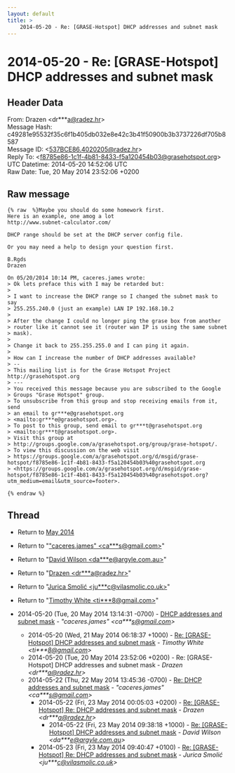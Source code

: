 ```yaml
---
layout: default
title: >
    2014-05-20 - Re: [GRASE-Hotspot] DHCP addresses and subnet mask
---
```


# 2014-05-20 - Re: [GRASE-Hotspot] DHCP addresses and subnet mask

## Header Data

From: Drazen \<dr***a@radez.hr\><br>
Message Hash: c49281e95532f35c6f1b405db032e8e42c3b41f50900b3b3737226df705b8587<br>
Message ID: \<537BCE86.4020205@radez.hr\><br>
Reply To: \<f8785e86-1c1f-4b81-8433-f5a120454b03@grasehotspot.org\><br>
UTC Datetime: 2014-05-20 14:52:06 UTC<br>
Raw Date: Tue, 20 May 2014 23:52:06 +0200<br>

## Raw message

```
{% raw  %}Maybe you should do some homework first.
Here is an example, one amog a lot
http://www.subnet-calculator.com/

DHCP range should be set at the DHCP server config file.

Or you may need a help to design your question first.

B.Rgds
Drazen

On 05/20/2014 10:14 PM, caceres.james wrote:
> Ok lets preface this with I may be retarded but:
>
> I want to increase the DHCP range so I changed the subnet mask to say 
> 255.255.240.0 (just an example) LAN IP 192.168.10.2
>
> After the change I could no longer ping the grase box from another 
> router like it cannot see it (router wan IP is using the same subnet 
> mask).
>
> Change it back to 255.255.255.0 and I can ping it again.
>
> How can I increase the number of DHCP addresses available?
> -- 
> This mailing list is for the Grase Hotspot Project http://grasehotspot.org
> ---
> You received this message because you are subscribed to the Google 
> Groups "Grase Hotspot" group.
> To unsubscribe from this group and stop receiving emails from it, send 
> an email to gr***e@grasehotspot.org 
> <mailto:gr***e@grasehotspot.org>.
> To post to this group, send email to gr***t@grasehotspot.org 
> <mailto:gr***t@grasehotspot.org>.
> Visit this group at 
> http://groups.google.com/a/grasehotspot.org/group/grase-hotspot/.
> To view this discussion on the web visit 
> https://groups.google.com/a/grasehotspot.org/d/msgid/grase-hotspot/f8785e86-1c1f-4b81-8433-f5a120454b03%40grasehotspot.org 
> <https://groups.google.com/a/grasehotspot.org/d/msgid/grase-hotspot/f8785e86-1c1f-4b81-8433-f5a120454b03%40grasehotspot.org?utm_medium=email&utm_source=footer>.

{% endraw %}
```

## Thread

+ Return to [May 2014](/archive/2014/05)

+ Return to "["caceres.james" <ca***s<span>@</span>gmail.com>](/authors/ca___s_at_gmail_com)"
+ Return to "[David Wilson <da***e<span>@</span>argyle.com.au>](/authors/da___e_at_argyle_com_au)"
+ Return to "[Drazen <dr***a<span>@</span>radez.hr>](/authors/dr___a_at_radez_hr)"
+ Return to "[Jurica Smolić <ju***c<span>@</span>vilasmolic.co.uk>](/authors/ju___c_at_vilasmolic_co_uk)"
+ Return to "[Timothy White <ti***8<span>@</span>gmail.com>](/authors/ti___8_at_gmail_com)"

+ 2014-05-20 (Tue, 20 May 2014 13:14:31 -0700) - [DHCP addresses and subnet mask](/archive/2014/05/a1495279e09422965327f44aaf9c2c075275e8e54d7935bab1aba490296a3e1d) - _"caceres.james" \<ca***s@gmail.com\>_
  + 2014-05-20 (Wed, 21 May 2014 06:18:37 +1000) - [Re: [GRASE-Hotspot] DHCP addresses and subnet mask](/archive/2014/05/7e855907692665e5e42bb3e0c04d9e2609b117970275eba30f34790cd5f23605) - _Timothy White \<ti***8@gmail.com\>_
  + 2014-05-20 (Tue, 20 May 2014 23:52:06 +0200) - Re: [GRASE-Hotspot] DHCP addresses and subnet mask - _Drazen \<dr***a@radez.hr\>_
  + 2014-05-22 (Thu, 22 May 2014 13:45:36 -0700) - [Re: DHCP addresses and subnet mask](/archive/2014/05/0b85c2f9ebdc29581a4b0cc6311651509761d4c4dcdb0ad7a584a827d0dfe7cd) - _"caceres.james" \<ca***s@gmail.com\>_
    + 2014-05-22 (Fri, 23 May 2014 00:05:03 +0200) - [Re: [GRASE-Hotspot] Re: DHCP addresses and subnet mask](/archive/2014/05/312befbf13aef9f92799aec76560688c5aadd08c4bbccfb738360fdda9c8945d) - _Drazen \<dr***a@radez.hr\>_
      + 2014-05-22 (Fri, 23 May 2014 09:38:18 +1000) - [Re: [GRASE-Hotspot] DHCP addresses and subnet mask](/archive/2014/05/25de5d48f99aed8fa14285bf108976ba3f66ccdc741a3a31994159d3e34b3013) - _David Wilson \<da***e@argyle.com.au\>_
    + 2014-05-23 (Fri, 23 May 2014 09:40:47 +0100) - [Re: [GRASE-Hotspot] Re: DHCP addresses and subnet mask](/archive/2014/05/8591e95e1eefdb1192a18eb566deee7be8fd218cad37e6b0e91c60901c767b52) - _Jurica Smolić \<ju***c@vilasmolic.co.uk\>_

